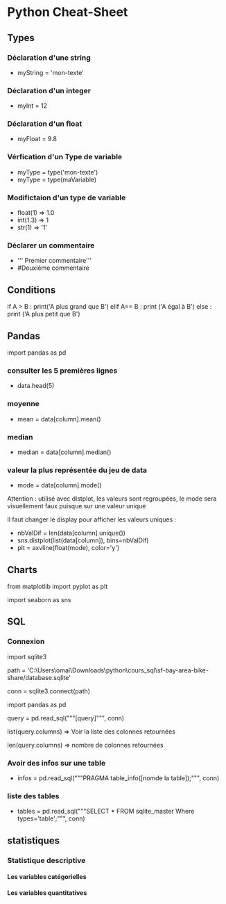 # Python Cheat-Sheet

## Types

### Déclaration d'une string

- myString = 'mon-texte'

### Déclaration d'un integer

- myInt = 12

### Déclaration d'un float

- myFloat = 9.8

### Vérfication d'un Type de variable

- myType = type('mon-texte')
- myType = type(maVariable)

### Modifictaion d'un type de variable

- float(1) => 1.0
- int(1.3) => 1
- str(1) => '1'

### Déclarer un commentaire

- ''' Premier
commentaire'''
- #Deuxième commentaire

## Conditions

if A > B :
    print('A plus grand que B')
elif A== B :
    print ('A égal à B')
else :
    print ('A plus petit que B')

## Pandas

import pandas as pd

### consulter les 5 premières lignes

- data.head(5)

### moyenne

- mean = data[column].mean()

### median

- median = data[column].median()

### valeur la plus représentée du jeu de data

- mode = data[column].mode()

Attention : utilisé avec distplot, les valeurs sont regroupées, le mode sera visuellement faux puisque sur une valeur unique

Il faut changer le display pour afficher les valeurs uniques :

- nbValDif = len(data[column].unique())
- sns.distplot(list(data[column]), bins=nbValDif)
- plt = axvline(float(mode), color='y')

## Charts

from matplotlib import pyplot as plt

import seaborn as sns

## SQL

### Connexion

import sqlite3

path = 'C:\\Users\\omal\\Downloads\\python\\cours_sql\\sf-bay-area-bike-share/database.sqlite'

conn = sqlite3.connect(path)

import pandas as pd

query = pd.read_sql("""[query]""", conn)

list(query.columns) => Voir la liste des colonnes retournées

len(query.columns) => nombre de colonnes retournées

### Avoir des infos sur une table

- infos = pd.read_sql("""PRAGMA table_info([nomde la table]);""", conn)

### liste des tables

- tables = pd.read_sql("""SELECT *
                        FROM sqlite_master
                        Where types='table';""", conn)

## statistiques

### Statistique descriptive

#### Les variables catégorielles

#### Les variables quantitatives
